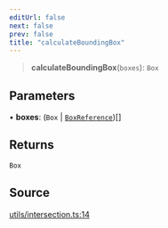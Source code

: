 ```yaml
---
editUrl: false
next: false
prev: false
title: "calculateBoundingBox"
---
```


> **calculateBoundingBox**(`boxes`): `Box`

## Parameters

• **boxes**: (`Box` \| [`BoxReference`](../type-aliases/BoxReference.md))[]

## Returns

`Box`

## Source

[utils/intersection.ts:14](https://github.com/nodenogg-in/alpha-p2p/blob/537491b7f422df1359d1cfda9feedcc4a36a0605/packages/infinitykit/src/utils/intersection.ts#L14)
